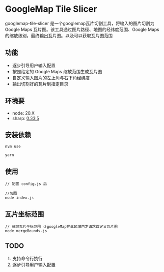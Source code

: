 # GoogleMap Tile Slicer

googlemap-tile-slicer 是一个googlemap瓦片切割工具，将输入的图片切割为 Google Maps 瓦片图。该工具通过图片路径、地图的经纬度范围、Google Maps 的缩放级别，最终输出瓦片图。以及可以获取瓦片图范围

## 功能

- 逐步引导用户输入配置
- 按照给定的 Google Maps 缩放范围生成瓦片图
- 自定义输入图片的左上角与右下角经纬度
- 输出切割好的瓦片到指定目录

## 环境要

- node: 20.X
- sharp: [0.33.5](https://github.com/lovell/sharp)



## 安装依赖

```
nvm use

yarn
```

## 使用

```
// 配置 config.js 后

//切图
node index.js
```

## 瓦片坐标范围

```
// 获取瓦片坐标范围 让googleMap在此区域内才请求自定义瓦片图
node mergeBounds.js
```

## TODO

1. 支持命令行执行
2. 逐步引导用户输入配置


